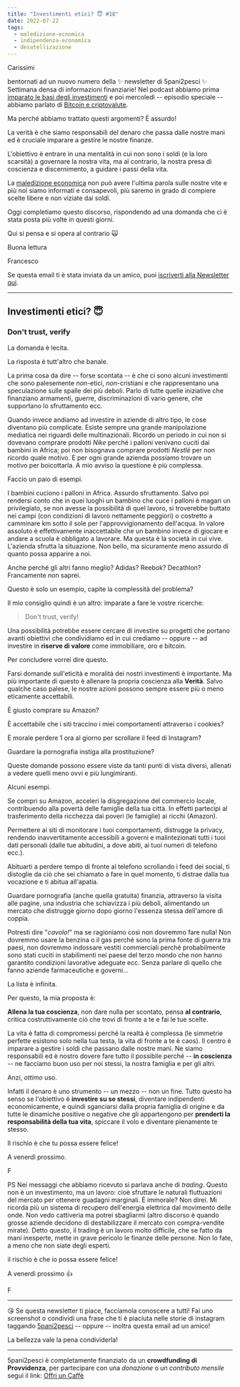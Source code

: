 ```yaml
---
title: "Investimenti etici? 😇 #18"
date: 2022-07-22
tags: 
  - maledizione-ecnomica
  - indipendenza-economica
  - desatellizazione
---
```

Carissimi

bentornati ad un nuovo numero della ✨ newsletter di 5pani2pesci ✨ Settimana densa di informazioni finanziarie! Nel podcast abbiamo prima [imparato le basi degli investimenti](https://5p2p.buzzsprout.com/1674844/10973416) e poi mercoledì -- episodio speciale -- abbiamo parlato di [Bitcoin e criptovalute](https://5p2p.buzzsprout.com/1674844/10984691).

Ma perché abbiamo trattato questi argomenti? È assurdo!

La verità è che siamo responsabili del denaro che passa dalle nostre mani ed è cruciale imparare a gestire le nostre finanze.

L'obiettivo è entrare in una mentalità in cui non sono i soldi (e la loro scarsità) a governare la nostra vita, ma al contrario, la nostra presa di coscienza e discernimento, a guidare i passi della vita.

La [maledizione economica](https://5p2p.buzzsprout.com/1674844/10369257) non può avere l'ultima parola sulle nostre vite e più noi siamo informati e consapevoli, più saremo in grado di compiere scelte libere e non viziate dai soldi.

Oggi completiamo questo discorso, rispondendo ad una domanda che ci è stata posta più volte in questi giorni.

Qui si pensa e si opera al contrario 🙀

Buona lettura
 
Francesco

Se questa email ti è stata inviata da un amico, puoi [iscriverti  alla Newsletter qui](https://5p2p.it).

---

## Investimenti etici? 😇
### Don't trust, verify

La domanda è lecita.

La risposta è tutt'altro che banale.

La prima cosa da dire -- forse scontata -- è che ci sono alcuni investimenti che sono palesemente *non*-etici, *non*-cristiani e che rappresentano una speculazione sulle spalle dei più deboli. Parlo di tutte quelle iniziative che finanziano armamenti, guerre, discriminazioni di vario genere, che supportano lo sfruttamento ecc. 

Quando invece andiamo ad investire in aziende di altro tipo, le cose diventano più complicate. Esiste sempre una grande manipolazione mediatica nei riguardi delle multinazionali. Ricordo un periodo in cui non si dovevano comprare prodotti *Nike* perché i palloni venivano cuciti dai bambini in Africa; poi non bisognava comprare prodotti *Nestlè* per non ricordo quale motivo. E per ogni grande azienda possiamo trovare un motivo per boicottarla. A mio avviso la questione è più complessa. 

Faccio un paio di esempi.

I bambini cuciono i palloni in Africa. Assurdo sfruttamento. Salvo poi rendersi conto che in quei luoghi un bambino che cuce i palloni è magari un privilegiato, se non avesse la possibilità di quel lavoro, si troverebbe buttato nei campi (con condizioni di lavoro nettamente peggiori) o costretto a camminare km sotto il sole per l'approvvigionamento dell'acqua. In valore assoluto è effettivamente inaccettabile che un bambino invece di giocare e andare a scuola è obbligato a lavorare. Ma questa è la società in cui vive. L'azienda sfrutta la situazione. Non bello, ma sicuramente meno assurdo di quanto possa apparire a noi. 

Anche perché gli altri fanno meglio? Adidas? Reebok? Decathlon? Francamente non saprei.

Questo è solo un esempio, capite la complessità del problema?

Il mio consiglio quindi è un altro: imparate a fare le vostre ricerche:

> Don't trust, verify!

Una possibilità potrebbe essere cercare di investire su progetti che portano avanti obiettivi che condividiamo ed in cui crediamo -- oppure -- ad investire in **riserve di valore** come immobiliare, oro e bitcoin. 

Per concludere vorrei dire questo.

Farsi domande sull'eticità e moralità dei nostri investimenti è importante. Ma più importante di questo è allenare la propria coscienza alla **Verità**. Salvo qualche caso palese, le nostre azioni possono sempre essere più o meno eticamente accettabili.

È giusto comprare su Amazon?

È accettabile che i siti traccino i miei comportamenti attraverso i cookies?

È morale perdere 1 ora al giorno per scrollare il feed di Instagram?

Guardare la pornografia instiga alla prostituzione?

Queste domande possono essere viste da tanti punti di vista diversi, allenati a vedere quelli meno ovvi e più lungimiranti.

Alcuni esempi.

Se compri su Amazon, acceleri la disgregazione del commercio locale, contribuendo alla povertà delle famiglie della tua città. In effetti partecipi al trasferimento della ricchezza dai poveri (le famiglie) ai ricchi (Amazon).

Permettere ai siti di monitorare i tuoi comportamenti, distrugge la privacy, rendendo inavvertitamente accessibili a governi e malintezionati tutti i tuoi dati personali (dalle tue abitudini, a dove abiti, ai tuoi numeri di telefono ecc.).

Abituarti a perdere tempo di fronte al telefono scrollando i feed dei social, ti distoglie da ciò che sei chiamato a fare in quel momento, ti distrae dalla tua vocazione e ti abitua all'apatia.

Guardare pornografia (anche quella gratuita) finanzia, attraverso la visita alle pagine, una industria che schiavizza i più deboli, alimentando un mercato che distrugge giorno dopo giorno l'essenza stessa dell'amore di coppia.

Potresti dire "*cavolo!*" ma se ragioniamo così non dovremmo fare nulla! Non dovremmo usare la benzina o il gas perché sono la prima fonte di guerra tra paesi, non dovremmo indossare vestiti commerciali perché probabilmente sono stati cuciti in stabilimenti nei paese del terzo mondo che non hanno garantito condizioni lavorative adeguate ecc. Senza parlare di quello che fanno aziende farmaceutiche e governi...

La lista è infinita.

Per questo, la mia proposta è:

**Allena la tua coscienza**, non dare nulla per scontato, pensa **al contrario**, critica costruttivamente ciò che trovi di fronte a te e fai le tue scelte.

La vita è fatta di compromessi perché la realtà è complessa (le simmetrie perfette esistono solo nella tua testa, la vita di fronte a te è caos).  Il centro è imparare a gestire i soldi che passano dalle nostre mani. Ne siamo responsabili ed è nostro dovere fare tutto il possibile perché -- **in coscienza** -- ne facciamo buon uso per noi stessi, la nostra famiglia e per gli altri.

Anzi, *ottimo* uso.

Infatti il denaro è uno strumento -- un mezzo -- non un fine. Tutto questo ha senso se l'obiettivo è **investire su se stessi**, diventare indipendenti economicamente, e quindi sganciarsi dalla propria famiglia di origine e da tutte le dinamiche positive o negative che gli appartengono per **prenderti la responsabilità della tua vita**, spiccare il volo e diventare pienamente te stesso.

Il rischio è che tu possa essere felice!

A venerdì prossimo.

F


PS Nei messaggi che abbiamo ricevuto si parlava anche di *trading*. Questo non è un investimento, ma un lavoro: cioè sfruttare le naturali fluttuazioni del mercato per ottenere guadagni marginali. È immorale? Non direi. Mi ricorda più un sistema di recupero dell'energia elettrica dal movimento delle onde. Non vedo cattiveria ma potrei sbagliarmi (altro discorso è quando grosse aziende decidono di destabilizzare il mercato con compra-vendite mirate). Detto questo, il trading è un lavoro molto difficile, che se fatto da mani inesperte, mette in grave pericolo le finanze delle persone. Non lo fate, a meno che non siate degli esperti.

il rischio è che io possa essere felice!

A venerdì prossimo 👍

F

---

😘 Se questa newsletter ti piace, facciamola conoscere a tutti! Fai uno screenshot o condividi una frase che ti è piaciuta nelle storie di instagram taggando [5pani2pesci](https://www.instagram.com/5pani2pesci/) -- oppure -- inoltra questa email ad  un amico! 

La bellezza vale la pena condividerla!

---

5pani2pesci è completamente finanziato da un **crowdfunding di Provvidenza**, per partecipare con una *donazione* o un *contributo mensile* segui il link: [Offri un Caffè](https://bit.ly/offri-un-caffe)
